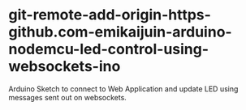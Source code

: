 # git-remote-add-origin-https-github.com-emikaijuin-arduino-nodemcu-led-control-using-websockets-ino
Arduino Sketch to connect to Web Application and update LED using messages sent out on websockets.
